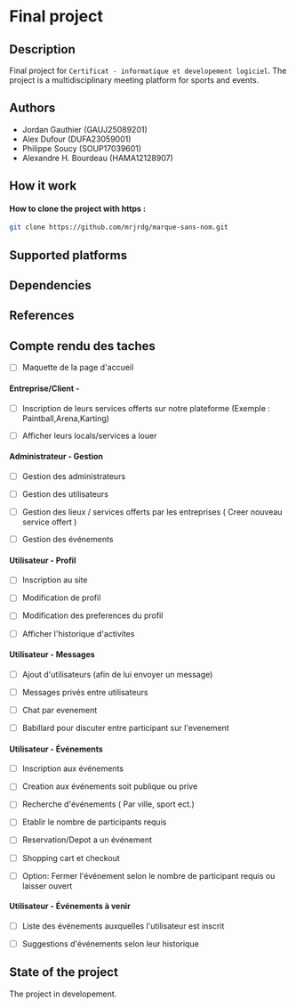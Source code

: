# Final project

## Description

Final project for `Certificat - informatique et developement logiciel`. The project is a multidisciplinary meeting platform for sports and events.

## Authors

- Jordan Gauthier       (GAUJ25089201)
- Alex Dufour	          (DUFA23059001)
- Philippe Soucy        (SOUP17039601)
- Alexandre H. Bourdeau (HAMA12128907)

## How it work

#### How to clone the project with https :

```bash
git clone https://github.com/mrjrdg/marque-sans-nom.git
```

## Supported platforms

## Dependencies

## References

## Compte rendu des taches

- [ ] Maquette de la page d'accueil


#### Entreprise/Client -

- [ ] Inscription de leurs services offerts sur notre plateforme (Exemple : Paintball,Arena,Karting)
- [ ] Afficher leurs locals/services a louer


#### Administrateur - Gestion

- [ ] Gestion des administrateurs
- [ ] Gestion des utilisateurs
- [ ] Gestion des lieux / services offerts par les entreprises ( Creer nouveau service offert )
- [ ] Gestion des événements


#### Utilisateur - Profil

- [ ] Inscription au site
- [ ] Modification de profil
- [ ] Modification des preferences du profil
- [ ] Afficher l'historique d'activites


#### Utilisateur - Messages

- [ ] Ajout d'utilisateurs (afin de lui envoyer un message)
- [ ] Messages privés entre utilisateurs
- [ ] Chat par evenement
- [ ] Babillard pour discuter entre participant sur l'evenement


#### Utilisateur - Événements

- [ ] Inscription aux événements
- [ ] Creation aux événements soit publique ou prive
- [ ] Recherche d'événements ( Par ville, sport ect.)
- [ ] Etablir le nombre de participants requis
- [ ] Reservation/Depot a un événement
- [ ] Shopping cart et checkout
- [ ] Option: Fermer l'événement selon le nombre de participant requis ou laisser ouvert


#### Utilisateur - Événements à venir

- [ ] Liste des événements auxquelles l'utilisateur est inscrit
- [ ] Suggestions d'événements selon leur historique



## State of the project

The project in developement.
